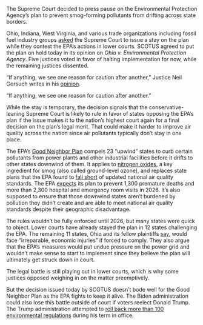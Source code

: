 The Supreme Court decided to press pause on the Environmental Protection Agency’s plan to prevent smog-forming pollutants from drifting across state borders. 

Ohio, Indiana, West Virginia, and various trade organizations including fossil fuel industry groups [asked](https://www.supremecourt.gov/DocketPDF/23/23A349/284940/20231013090543221_SCOTUS%20Stay%20Application.pdf) the Supreme Court to issue a stay on the plan while they contest the EPA’s actions in lower courts. SCOTUS agreed to put the plan on hold today in its opinion on *Ohio v. Environmental Protection Agency*. Five justices voted in favor of halting implementation for now, while the remaining justices dissented.

“If anything, we see one reason for caution after another,” Justice Neil Gorsuch writes in his [opinion](https://www.supremecourt.gov/opinions/23pdf/23a349_0813.pdf).

“If anything, we see one reason for caution after another.”

While the stay is temporary, the decision signals that the conservative-leaning Supreme Court is likely to rule in favor of states opposing the EPA’s plan if the issue makes it to the nation’s highest court again for a final decision on the plan’s legal merit. That could make it harder to improve air quality across the nation since air pollutants typically don’t stay in one place. 

The EPA’s [Good Neighbor Plan](https://www.epa.gov/newsreleases/epa-announces-final-good-neighbor-plan-cut-harmful-smog-protecting-health-millions) compels 23 “upwind” states to curb certain pollutants from power plants and other industrial facilities before it drifts to other states downwind of them. It applies to [nitrogen oxides](https://scied.ucar.edu/learning-zone/air-quality/nitrogen-oxides), a key ingredient for smog (also called ground-level ozone), and replaces state plans that the EPA found to [fall short](https://www.law.cornell.edu/supct/cert/23a349#:~:text=This%20challenge%20to%20administrative%20action,of%20the%20legality%20of%20the) of updated national air quality standards. The EPA [expects](https://www.epa.gov/newsreleases/epa-announces-final-good-neighbor-plan-cut-harmful-smog-protecting-health-millions) its plan to prevent 1,300 premature deaths and more than 2,300 hospital and emergency room visits in 2026. It’s also supposed to ensure that those downwind states aren’t burdened by pollution they didn’t create and are able to meet national air quality standards despite their geographic disadvantage. 

The rules wouldn’t be fully enforced until 2026, but many states were quick to object. Lower courts have already stayed the plan in 12 states challenging the EPA. The remaining 11 states, Ohio and its fellow plaintiffs [say](https://www.supremecourt.gov/DocketPDF/23/23A349/284940/20231013090543221_SCOTUS%20Stay%20Application.pdf), would face “irreparable, economic injuries” if forced to comply. They also argue that the EPA’s measures would put undue pressure on the power grid and wouldn’t make sense to start to implement since they believe the plan will ultimately get struck down in court. 

The legal battle is still playing out in lower courts, which is why some justices opposed weighing in on the matter preemptively.

But the decision issued today by SCOTUS doesn’t bode well for the Good Neighbor Plan as the EPA fights to keep it alive. The Biden administration could also lose this battle outside of court if voters reelect Donald Trump. The Trump administration attempted to [roll back more than 100 environmental regulations](https://www.nytimes.com/interactive/2020/climate/trump-environment-rollbacks-list.html) during his term in office.
